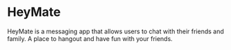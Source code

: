 # HeyMate

HeyMate is a messaging app that allows users to chat with their friends and family. A place to hangout and have fun with your friends.